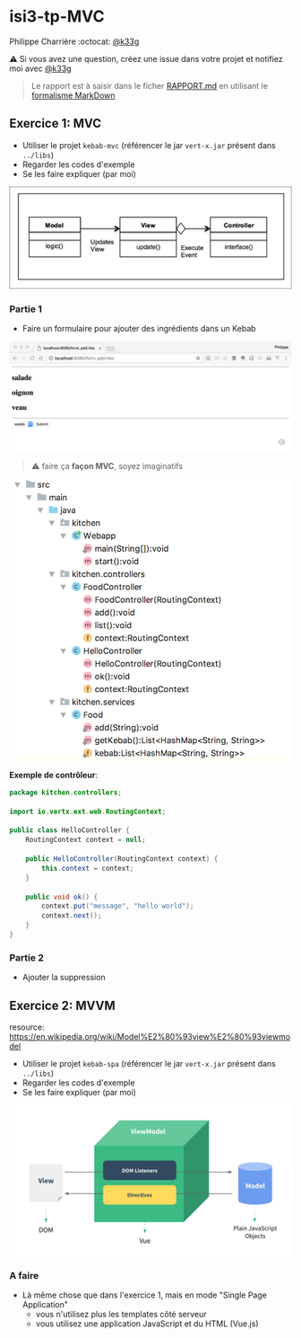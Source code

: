 # isi3-tp-MVC

Philippe Charrière :octocat: [@k33g](https://github.com/k33g)

:warning: Si vous avez une question, créez une issue dans votre projet et notifiez moi avec [@k33g](https://github.com/k33g)

> Le rapport est à saisir dans le ficher [RAPPORT.md](RAPPORT.md) en utilisant le [formalisme MarkDown](https://guides.github.com/features/mastering-markdown/)



## Exercice 1: MVC

- Utiliser le projet `kebab-mvc` (référencer le jar `vert-x.jar` présent dans `../libs`)
- Regarder les codes d'exemple
- Se les faire expliquer (par moi)

![form](mvc.jpg)

### Partie 1

- Faire un formulaire pour ajouter des ingrédients dans un Kebab

![form](01.png)

> :warning: faire ça **façon MVC**, soyez imaginatifs

![form](02.png)

**Exemple de contrôleur**:
```java
package kitchen.controllers;

import io.vertx.ext.web.RoutingContext;

public class HelloController {
    RoutingContext context = null;

    public HelloController(RoutingContext context) {
        this.context = context;
    }

    public void ok() {
        context.put("message", "hello world");
        context.next();
    }
}
```

### Partie 2

- Ajouter la suppression

## Exercice 2: MVVM

resource: https://en.wikipedia.org/wiki/Model%E2%80%93view%E2%80%93viewmodel

- Utiliser le projet `kebab-spa` (référencer le jar `vert-x.jar` présent dans `../libs`)
- Regarder les codes d'exemple
- Se les faire expliquer (par moi)

![form](mvvm.png)

### A faire

- Là même chose que dans l'exercice 1, mais en mode  "Single Page Application"
  - vous n'utilisez plus les templates côté serveur
  - vous utilisez une application JavaScript et du HTML (Vue.js)

